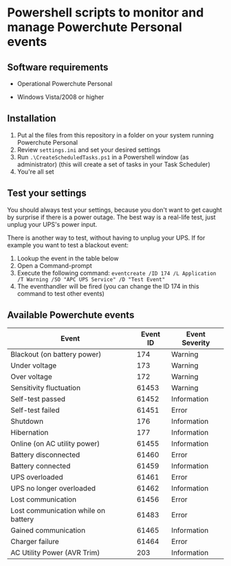 # Powershell scripts to monitor and manage Powerchute Personal events

## Software requirements

- Operational Powerchute Personal

- Windows Vista/2008 or higher

## Installation

1. Put al the files from this repository in a folder on your system running Powerchute Personal
2. Review `settings.ini` and set your desired settings
3. Run `.\CreateScheduledTasks.ps1` in a Powershell window (as administrator) (this will create a set of tasks in your Task Scheduler)
4. You're all set

## Test your settings

You should always test your settings, because you don't want to get caught by surprise if there is a power outage. The best way is a real-life test, just unplug your UPS's power input.

There is another way to test, without having to unplug your UPS. If for example you want to test a blackout event:

1. Lookup the event in the table below
2. Open a Command-prompt
3. Execute the following command: `eventcreate /ID 174 /L Application /T Warning /SO "APC UPS Service" /D "Test Event"` 
4. The eventhandler will be fired (you can change the ID 174 in this command to test other events)

## Available Powerchute events

| Event                               | Event ID | Event Severity |
| ----------------------------------- | -------- | -------------- |
| Blackout (on battery power)         | 174      | Warning        |
| Under voltage                       | 173      | Warning        |
| Over voltage                        | 172      | Warning        |
| Sensitivity fluctuation             | 61453    | Warning        |
| Self-test passed                    | 61452    | Information    |
| Self-test failed                    | 61451    | Error          |
| Shutdown                            | 176      | Information    |
| Hibernation                         | 177      | Information    |
| Online (on AC utility power)        | 61455    | Information    |
| Battery disconnected                | 61460    | Error          |
| Battery connected                   | 61459    | Information    |
| UPS overloaded                      | 61461    | Error          |
| UPS no longer overloaded            | 61462    | Information    |
| Lost communication                  | 61456    | Error          |
| Lost communication while on battery | 61483    | Error          |
| Gained communication                | 61465    | Information    |
| Charger failure                     | 61464    | Error          |
| AC Utility Power (AVR Trim)         | 203      | Information    |